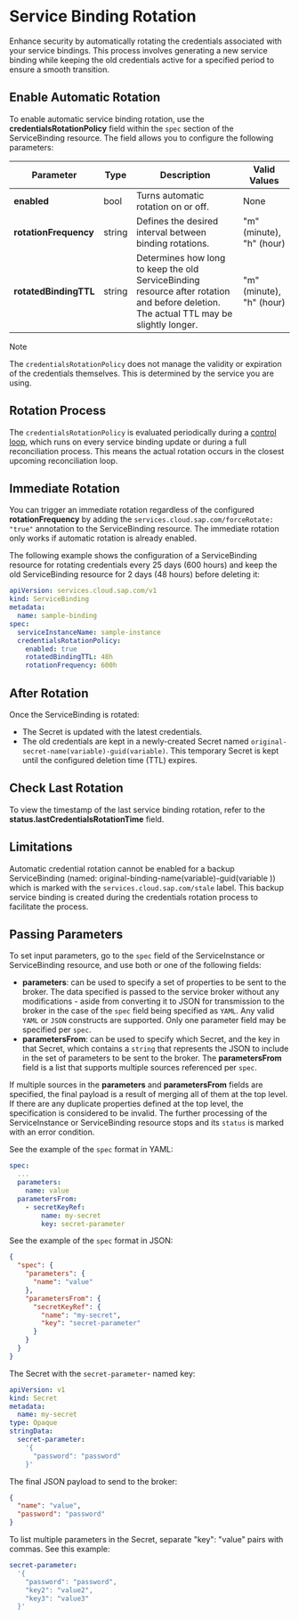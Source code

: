 # Service Binding Rotation

Enhance security by automatically rotating the credentials associated with your service bindings. This process involves generating a new service binding while keeping the old credentials active for a specified period to ensure a smooth transition.

## Enable Automatic Rotation

To enable automatic service binding rotation, use the **credentialsRotationPolicy** field within the `spec` section of the ServiceBinding resource. The field allows you to configure the following parameters:

| Parameter         | Type     | Description                                                                                                                               | Valid Values |
|-----------------------|---------|----------------------------------------------------------------------------------------------------------------------------------------|--------------|
| **enabled**           | bool    | Turns automatic rotation on or off.                                                                                                    | None                    |
| **rotationFrequency** | string  | Defines the desired interval between binding rotations.             | "m" (minute), "h" (hour)|
| **rotatedBindingTTL** | string  | Determines how long to keep the old ServiceBinding resource after rotation and before deletion. The actual TTL may be slightly longer. | "m" (minute), "h" (hour) |   

> [!NOTE] 
> The `credentialsRotationPolicy` does not manage the validity or expiration of the credentials themselves. This is determined by the service you are using.

## Rotation Process

The `credentialsRotationPolicy` is evaluated periodically during a [control loop](https://kubernetes.io/docs/concepts/architecture/controller/), which runs on every service binding update or during a full reconciliation process. This means the actual rotation occurs in the closest upcoming reconciliation loop. 

## Immediate Rotation

You can trigger an immediate rotation regardless of the configured **rotationFrequency** by adding the `services.cloud.sap.com/forceRotate: "true"` annotation to the ServiceBinding resource. The immediate rotation only works if automatic rotation is already enabled. 

The following example shows the configuration of a ServiceBinding resource for rotating credentials every 25 days (600 hours) and keep the old ServiceBinding resource for 2 days (48 hours) before deleting it:

```yaml
apiVersion: services.cloud.sap.com/v1
kind: ServiceBinding
metadata:
  name: sample-binding
spec:
  serviceInstanceName: sample-instance
  credentialsRotationPolicy:
    enabled: true
    rotatedBindingTTL: 48h
    rotationFrequency: 600h
 ```

## After Rotation

Once the ServiceBinding is rotated:
* The Secret is updated with the latest credentials. 
* The old credentials are kept in a newly-created Secret named `original-secret-name(variable)-guid(variable)`.
This temporary Secret is kept until the configured deletion time (TTL) expires.

## Check Last Rotation

To view the timestamp of the last service binding rotation, refer to the **status.lastCredentialsRotationTime** field.

## Limitations

Automatic credential rotation cannot be enabled for a backup ServiceBinding (named: original-binding-name(variable)-guid(variable <!-- HOW CAN I CHANGE IT using  placeholders?-->)) which is marked with the `services.cloud.sap.com/stale` label.
This backup service binding is created during the credentials rotation process to facilitate the process.

## Passing Parameters <!--READ THIS AGAIN!!!-->
To set input parameters, go to the `spec` field of the ServiceInstance or ServiceBinding resource, and use both or one of the following
fields:
- **parameters**: can be used to specify a set of properties to be sent to the
  broker. The data specified is passed to the service broker without any
  modifications - aside from converting it to JSON for transmission to the broker
  in the case of the `spec` field being specified as `YAML`. Any valid `YAML` or
  `JSON` constructs are supported. Only one parameter field may be specified per
  `spec`.
- **parametersFrom**: can be used to specify which Secret, and the key in that Secret,
  which contains a `string` that represents the JSON to include in the set of
  parameters to be sent to the broker. The **parametersFrom** field is a list that
  supports multiple sources referenced per `spec`.

If multiple sources in the **parameters** and **parametersFrom** fields are specified,
the final payload is a result of merging all of them at the top level.
If there are any duplicate properties defined at the top level, the specification
is considered to be invalid. The further processing of the ServiceInstance or ServiceBinding
resource stops and its `status` is marked with an error condition.

See the example of the `spec` format in YAML:
```yaml
spec:
  ...
  parameters:
    name: value
  parametersFrom:
    - secretKeyRef:
        name: my-secret
        key: secret-parameter
```

See the example of the `spec` format in JSON:
```json
{
  "spec": {
    "parameters": {
      "name": "value"
    },
    "parametersFrom": {
      "secretKeyRef": {
        "name": "my-secret",
        "key": "secret-parameter"
      }
    }
  } 
}
```
The Secret with the `secret-parameter`- named key: <!--what's this one about?-->
```yaml
apiVersion: v1
kind: Secret
metadata:
  name: my-secret
type: Opaque
stringData:
  secret-parameter:
    '{
      "password": "password"
    }'
```
The final JSON payload to send to the broker:
```json
{
  "name": "value",
  "password": "password"
}
```

To list multiple parameters in the Secret, separate "key": "value" pairs with commas. See this example:
```yaml
secret-parameter:
  '{
    "password": "password",
    "key2": "value2",
    "key3": "value3"
  }'
```
